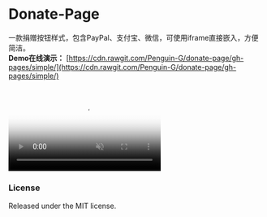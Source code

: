 # Donate-Page

一款捐赠按钮样式，包含PayPal、支付宝、微信，可使用iframe直接嵌入，方便简洁。    
**Demo在线演示：** [https://cdn.rawgit.com/Penguin-G/donate-page/gh-pages/simple/](https://cdn.rawgit.com/Penguin-G/donate-page/gh-pages/simple/)

<video class="share-video" id="share-video" poster="https://thumbs.gfycat.com/TatteredAlarmingCopperhead-poster.jpg" autoplay="" muted="" loop=""><source id="webmSource" src="https://zippy.gfycat.com/TatteredAlarmingCopperhead.webm" type="video/webm"><source id="mp4Source" src="https://zippy.gfycat.com/TatteredAlarmingCopperhead.mp4" type="video/mp4"><img title="Sorry, your browser doesn't support HTML5 video." src="https://i.imgur.com/yNz5vJc.gif"></video>
---

### License

Released under the MIT license.
